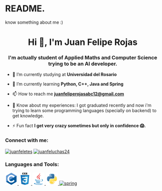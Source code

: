 # README.
know something about me :)
<h1 align="center">Hi 👋, I'm Juan Felipe Rojas</h1>
<h3 align="center">I'm actually student of Applied Maths and Computer Science trying to be an AI developer.</h3>

- 🔭 I’m currently studying at **Universidad del Rosario**

- 🌱 I’m currently learning **Python, C++, Java and Spring**

- 📫 How to reach me **juanfeliperojasabc12@gmail.com**

- 📄 Know about my experiences: I got graduated recently and now i'm trying to learn some programming languages (specially on backend) to get knowledge.
- ⚡ Fun fact **I get very crazy sometimes but only in confidence 😱.**

<h3 align="left">Connect with me:</h3>
<p align="left">
<a href="https://twitter.com/juanfeletes" target="blank"><img align="center" src="https://raw.githubusercontent.com/rahuldkjain/github-profile-readme-generator/master/src/images/icons/Social/twitter.svg" alt="juanfeletes" height="30" width="40" /></a>
<a href="https://instagram.com/juanfeluchas24" target="blank"><img align="center" src="https://raw.githubusercontent.com/rahuldkjain/github-profile-readme-generator/master/src/images/icons/Social/instagram.svg" alt="juanfeluchas24" height="30" width="40" /></a>
</p>

<h3 align="left">Languages and Tools:</h3>
<p align="left"> <a href="https://www.cprogramming.com/" target="_blank" rel="noreferrer"> <img src="https://raw.githubusercontent.com/devicons/devicon/master/icons/c/c-original.svg" alt="c" width="40" height="40"/> </a> <a href="https://www.w3schools.com/css/" target="_blank" rel="noreferrer"> <img src="https://raw.githubusercontent.com/devicons/devicon/master/icons/css3/css3-original-wordmark.svg" alt="css3" width="40" height="40"/> </a> <a href="https://www.java.com" target="_blank" rel="noreferrer"> <img src="https://raw.githubusercontent.com/devicons/devicon/master/icons/java/java-original.svg" alt="java" width="40" height="40"/> </a> <a href="https://www.python.org" target="_blank" rel="noreferrer"> <img src="https://raw.githubusercontent.com/devicons/devicon/master/icons/python/python-original.svg" alt="python" width="40" height="40"/> </a> <a href="https://spring.io/" target="_blank" rel="noreferrer"> <img src="https://www.vectorlogo.zone/logos/springio/springio-icon.svg" alt="spring" width="40" height="40"/> </a> </p>

